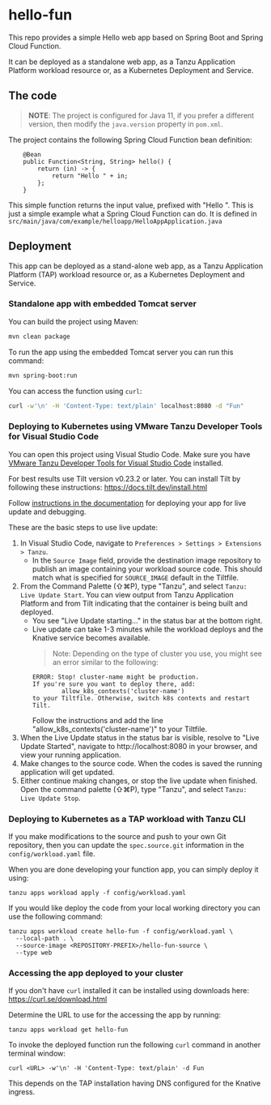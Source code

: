 # hello-fun

This repo provides a simple Hello web app based on Spring Boot and Spring Cloud Function.

It can be deployed as a standalone web app, as a Tanzu Application Platform workload resource or, as a Kubernetes Deployment and Service.

## The code

> **NOTE**: The project is configured for Java 11, if you prefer a different version, then modify the `java.version` property in `pom.xml`.

The project contains the following Spring Cloud Function bean definition:

```text
	@Bean
	public Function<String, String> hello() {
		return (in) -> {
			return "Hello " + in;
		};
	}
```

This simple function returns the input value, prefixed with "Hello ". This is just a simple example what a Spring Cloud Function can do. 
It is defined in `src/main/java/com/example/helloapp/HelloAppApplication.java`

## Deployment

This app can be deployed as a stand-alone web app, as a Tanzu Application Platform (TAP) workload resource or, as a Kubernetes Deployment and Service.

### Standalone app with embedded Tomcat server

You can build the project using Maven:

```bash
mvn clean package
```

To run the app using the embedded Tomcat server you can run this command:

```bash
mvn spring-boot:run
```

You can access the function using `curl`:

```bash
curl -w'\n' -H 'Content-Type: text/plain' localhost:8080 -d "Fun"
```
### Deploying to Kubernetes using VMware Tanzu Developer Tools for Visual Studio Code

You can open this project using Visual Studio Code. Make sure you have [VMware Tanzu Developer Tools for Visual Studio Code](https://docs.vmware.com/en/Tanzu-Application-Platform/1.0/tap/GUID-vscode-extension-about.html) installed.

For best results use Tilt version v0.23.2 or later. You can install Tilt by following these instructions: https://docs.tilt.dev/install.html

Follow [instructions in the documentation](https://docs.vmware.com/en/Tanzu-Application-Platform/1.0/tap/GUID-vscode-extension-usage-iterating-on-app.html) for deploying your app for live update and debugging.

These are the basic steps to use live update:

1. In Visual Studio Code, navigate to `Preferences > Settings > Extensions > Tanzu`.
    - In the `Source Image` field, provide the destination image repository to publish an image containing your workload source code. This should match what is specified for `SOURCE_IMAGE` default in the Tiltfile.
1. From the Command Palette (⇧⌘P), type "Tanzu", and select `Tanzu: Live Update Start`. You can view output from Tanzu Application Platform and from Tilt indicating that the container is being built and deployed.
    - You see "Live Update starting..." in the status bar at the bottom right.
    - Live update can take 1-3 minutes while the workload deploys and the Knative service becomes available.
        > Note: Depending on the type of cluster you use, you might see an error similar to the following:
        ```
        ERROR: Stop! cluster-name might be production.
        If you're sure you want to deploy there, add:
                allow_k8s_contexts('cluster-name')
        to your Tiltfile. Otherwise, switch k8s contexts and restart Tilt.
        ```
        Follow the instructions and add the line "allow_k8s_contexts('cluster-name')" to your Tiltfile.
1. When the Live Update status in the status bar is visible, resolve to "Live Update Started", navigate to http://localhost:8080 in your browser, and view your running application.
1. Make changes to the source code. When the codes is saved the running application will get updated.
1. Either continue making changes, or stop the live update when finished. Open the command palette (⇧⌘P), type "Tanzu", and select `Tanzu: Live Update Stop`.

### Deploying to Kubernetes as a TAP workload with Tanzu CLI

If you make modifications to the source and push to your own Git repository, then you can update the `spec.source.git` information in the `config/workload.yaml` file.

When you are done developing your function app, you can simply deploy it using:

```
tanzu apps workload apply -f config/workload.yaml
```

If you would like deploy the code from your local working directory you can use the following command:

```
tanzu apps workload create hello-fun -f config/workload.yaml \
  --local-path . \
  --source-image <REPOSITORY-PREFIX>/hello-fun-source \
  --type web
```

### Accessing the app deployed to your cluster

If you don't have `curl` installed it can be installed using downloads here: https://curl.se/download.html

Determine the URL to use for the accessing the app by running:

```
tanzu apps workload get hello-fun
```

To invoke the deployed function run the following `curl` command in another terminal window:

```
curl <URL> -w'\n' -H 'Content-Type: text/plain' -d Fun
```

This depends on the TAP installation having DNS configured for the Knative ingress.
